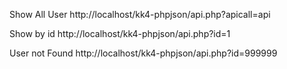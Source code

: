 Show All User
http://localhost/kk4-phpjson/api.php?apicall=api

Show by id
http://localhost/kk4-phpjson/api.php?id=1

User not Found
http://localhost/kk4-phpjson/api.php?id=999999
